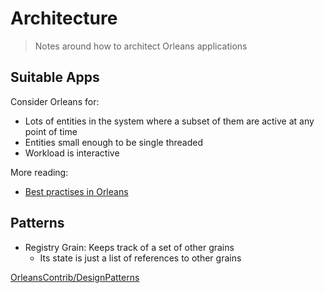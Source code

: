 # Architecture

> Notes around how to architect Orleans applications

## Suitable Apps

Consider Orleans for:

- Lots of entities in the system where a subset of them are active at any point of time
- Entities small enough to be single threaded
- Workload is interactive

More reading:

- [Best practises in Orleans](https://learn.microsoft.com/en-us/dotnet/orleans/resources/best-practices)

## Patterns

- Registry Grain: Keeps track of a set of other grains
  - Its state is just a list of references to other grains

[OrleansContrib/DesignPatterns](https://github.com/OrleansContrib/DesignPatterns)
